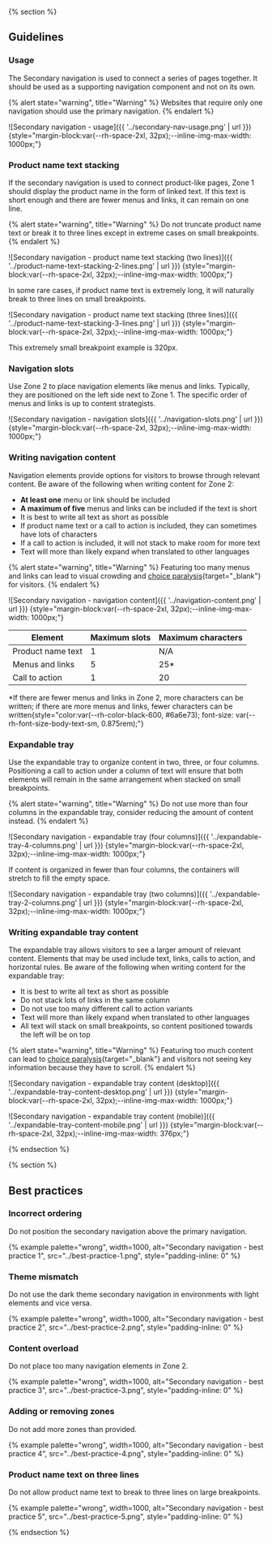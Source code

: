 {% section %}
  ## Guidelines

  ### Usage
  The Secondary navigation is used to connect a series of pages together. It should be used as a supporting navigation component and not on its own.

  {% alert state="warning", title="Warning" %}
    Websites that require only one navigation should use the primary navigation.
  {% endalert %}

  ![Secondary navigation - usage]({{ '../secondary-nav-usage.png' | url }}) {style="margin-block:var(--rh-space-2xl, 32px);--inline-img-max-width: 1000px;"}

  ### Product name text stacking
  If the secondary navigation is used to connect product-like pages, Zone 1 should display the product name in the form of linked text. If this text is short enough and there are fewer menus and links, it can remain on one line.

  {% alert state="warning", title="Warning" %}
    Do not truncate product name text or break it to three lines except in extreme cases on small breakpoints.
  {% endalert %}

  ![Secondary navigation - product name text stacking (two lines)]({{ '../product-name-text-stacking-2-lines.png' | url }}) {style="margin-block:var(--rh-space-2xl, 32px);--inline-img-max-width: 1000px;"}

  In some rare cases, if product name text is extremely long, it will naturally break to three lines on small breakpoints.

  ![Secondary navigation - product name text stacking (three lines)]({{ '../product-name-text-stacking-3-lines.png' | url }}) {style="margin-block:var(--rh-space-2xl, 32px);--inline-img-max-width: 1000px;"}

  This extremely small breakpoint example is 320px.

  ### Navigation slots
  Use Zone 2 to place navigation elements like menus and links. Typically, they are positioned on the left side next to Zone 1. The specific order of menus and links is up to content strategists.

  ![Secondary navigation - navigation slots]({{ '../navigation-slots.png' | url }}) {style="margin-block:var(--rh-space-2xl, 32px);--inline-img-max-width: 1000px;"}

  ### Writing navigation content
  Navigation elements provide options for visitors to browse through relevant content. Be aware of the following when writing content for Zone 2:

  - **At least one** menu or link should be included
  - **A maximum of five** menus and links can be included if the text is short
  - It is best to write all text as short as possible
  - If product name text or a call to action is included, they can sometimes have lots of characters
  - If a call to action is included, it will not stack to make room for more text
  - Text will more than likely expand when translated to other languages

  {% alert state="warning", title="Warning" %}
    Featuring too many menus and links can lead to visual crowding and [choice paralysis](https://www.shopify.com/partners/blog/choice-paralysis){target="_blank"} for visitors.
  {% endalert %}

  ![Secondary navigation - navigation content]({{ '../navigation-content.png' | url }}) {style="margin-block:var(--rh-space-2xl, 32px);--inline-img-max-width: 1000px;"}

  | Element           | Maximum slots | Maximum characters |
  | ----------------- | ------------- | ------------------ |
  | Product name text | 1             | N/A                |
  | Menus and links   | 5             | 25*                |
  | Call to action    | 1             | 20                 |

  *If there are fewer menus and links in Zone 2, more characters can be written; if there are more menus and links, fewer characters can be written{style="color:var(--rh-color-black-600, #6a6e73); font-size: var(--rh-font-size-body-text-sm, 0.875rem);"}

  ### Expandable tray
  Use the expandable tray to organize content in two, three, or four columns. Positioning a call to action under a column of text will ensure that both elements will remain in the same arrangement when stacked on small breakpoints.

  {% alert state="warning", title="Warning" %}
    Do not use more than four columns in the expandable tray, consider reducing the amount of content instead.
  {% endalert %}

  ![Secondary navigation - expandable tray (four columns)]({{ '../expandable-tray-4-columns.png' | url }}) {style="margin-block:var(--rh-space-2xl, 32px);--inline-img-max-width: 1000px;"}

  If content is organized in fewer than four columns, the containers will stretch to fill the empty space.

  ![Secondary navigation - expandable tray (two columns)]({{ '../expandable-tray-2-columns.png' | url }}) {style="margin-block:var(--rh-space-2xl, 32px);--inline-img-max-width: 1000px;"}

  ### Writing expandable tray content
  The expandable tray allows visitors to see a larger amount of relevant content. Elements that may be used include text, links, calls to action, and horizontal rules. Be aware of the following when writing content for the expandable tray:

  - It is best to write all text as short as possible
  - Do not stack lots of links in the same column
  - Do not use too many different call to action variants
  - Text will more than likely expand when translated to other languages
  - All text will stack on small breakpoints, so content positioned towards the left will be on top

  {% alert state="warning", title="Warning" %}
    Featuring too much content can lead to [choice paralysis](https://www.shopify.com/partners/blog/choice-paralysis){target="_blank"} and visitors not seeing key information because they have to scroll.
  {% endalert %}

  ![Secondary navigation - expandable tray content (desktop)]({{ '../expandable-tray-content-desktop.png' | url }}) {style="margin-block:var(--rh-space-2xl, 32px);--inline-img-max-width: 1000px;"}

  ![Secondary navigation - expandable tray content (mobile)]({{ '../expandable-tray-content-mobile.png' | url }}) {style="margin-block:var(--rh-space-2xl, 32px);--inline-img-max-width: 376px;"}

{% endsection %}


{% section %}

  ## Best practices

  ### Incorrect ordering
  Do not position the secondary navigation above the primary navigation.

  {% example palette="wrong",
           width=1000,
           alt="Secondary navigation - best practice 1",
           src="../best-practice-1.png",
           style="padding-inline: 0" %}

  ### Theme mismatch
  Do not use the dark theme secondary navigation in environments with light elements and vice versa.

  {% example palette="wrong",
           width=1000,
           alt="Secondary navigation - best practice 2",
           src="../best-practice-2.png",
           style="padding-inline: 0" %}

  ### Content overload
  Do not place too many navigation elements in Zone 2.

  {% example palette="wrong",
           width=1000,
           alt="Secondary navigation - best practice 3",
           src="../best-practice-3.png",
           style="padding-inline: 0" %}

  ### Adding or removing zones
  Do not add more zones than provided.

  {% example palette="wrong",
           width=1000,
           alt="Secondary navigation - best practice 4",
           src="../best-practice-4.png",
           style="padding-inline: 0" %}

  ### Product name text on three lines
  Do not allow product name text to break to three lines on large breakpoints.

  {% example palette="wrong",
           width=1000,
           alt="Secondary navigation - best practice 5",
           src="../best-practice-5.png",
           style="padding-inline: 0" %}

{% endsection %}